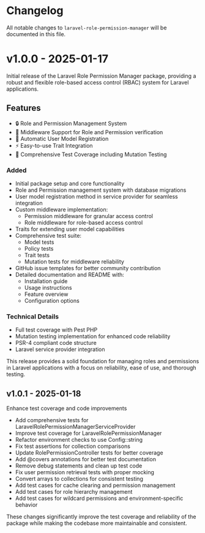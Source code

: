 # Changelog

All notable changes to `laravel-role-permission-manager` will be documented in this file.

# v1.0.0 - 2025-01-17

Initial release of the Laravel Role Permission Manager package, providing a robust and flexible role-based access control (RBAC) system for Laravel applications.

## Features

- 🔒 Role and Permission Management System
- 🔑 Middleware Support for Role and Permission verification
- 👤 Automatic User Model Registration
- ⚡ Easy-to-use Trait Integration
- 🧪 Comprehensive Test Coverage including Mutation Testing

### Added

- Initial package setup and core functionality
- Role and Permission management system with database migrations
- User model registration method in service provider for seamless integration
- Custom middleware implementation:
    - Permission middleware for granular access control
    - Role middleware for role-based access control
- Traits for extending user model capabilities
- Comprehensive test suite:
    - Model tests
    - Policy tests
    - Trait tests
    - Mutation tests for middleware reliability
- GitHub issue templates for better community contribution
- Detailed documentation and README with:
    - Installation guide
    - Usage instructions
    - Feature overview
    - Configuration options

### Technical Details

- Full test coverage with Pest PHP
- Mutation testing implementation for enhanced code reliability
- PSR-4 compliant code structure
- Laravel service provider integration

This release provides a solid foundation for managing roles and permissions in Laravel applications with a focus on reliability, ease of use, and thorough testing.

## v1.0.1 - 2025-01-18

Enhance test coverage and code improvements

- Add comprehensive tests for LaravelRolePermissionManagerServiceProvider
- Improve test coverage for LaravelRolePermissionManager
- Refactor environment checks to use Config::string
- Fix test assertions for collection comparisons
- Update RolePermissionController tests for better coverage
- Add @covers annotations for better test documentation
- Remove debug statements and clean up test code
- Fix user permission retrieval tests with proper mocking
- Convert arrays to collections for consistent testing
- Add test cases for cache clearing and permission management
- Add test cases for role hierarchy management
- Add test cases for wildcard permissions and environment-specific behavior

These changes significantly improve the test coverage and reliability of the package while making the codebase more maintainable and consistent.